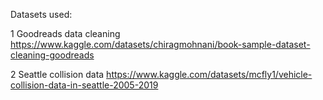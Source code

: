 Datasets used:

1 Goodreads data cleaning https://www.kaggle.com/datasets/chiragmohnani/book-sample-dataset-cleaning-goodreads

2 Seattle collision data https://www.kaggle.com/datasets/mcfly1/vehicle-collision-data-in-seattle-2005-2019
